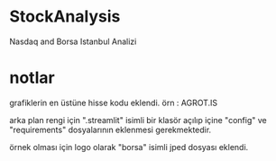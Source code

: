 # StockAnalysis
Nasdaq and Borsa Istanbul Analizi

# notlar
 
 grafiklerin en üstüne hisse kodu eklendi. örn : AGROT.IS  
 
 arka plan rengi için ".streamlit" isimli bir klasör açılıp içine "config" ve "requirements" dosyalarının eklenmesi gerekmektedir.
 
 örnek olması için logo olarak  "borsa" isimli jped dosyası eklendi. 
